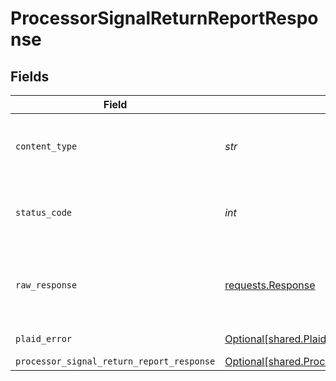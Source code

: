 # ProcessorSignalReturnReportResponse


## Fields

| Field                                                                                                              | Type                                                                                                               | Required                                                                                                           | Description                                                                                                        |
| ------------------------------------------------------------------------------------------------------------------ | ------------------------------------------------------------------------------------------------------------------ | ------------------------------------------------------------------------------------------------------------------ | ------------------------------------------------------------------------------------------------------------------ |
| `content_type`                                                                                                     | *str*                                                                                                              | :heavy_check_mark:                                                                                                 | HTTP response content type for this operation                                                                      |
| `status_code`                                                                                                      | *int*                                                                                                              | :heavy_check_mark:                                                                                                 | HTTP response status code for this operation                                                                       |
| `raw_response`                                                                                                     | [requests.Response](https://requests.readthedocs.io/en/latest/api/#requests.Response)                              | :heavy_check_mark:                                                                                                 | Raw HTTP response; suitable for custom response parsing                                                            |
| `plaid_error`                                                                                                      | [Optional[shared.PlaidError]](../../models/shared/plaiderror.md)                                                   | :heavy_minus_sign:                                                                                                 | Error response.                                                                                                    |
| `processor_signal_return_report_response`                                                                          | [Optional[shared.ProcessorSignalReturnReportResponse]](../../models/shared/processorsignalreturnreportresponse.md) | :heavy_minus_sign:                                                                                                 | OK                                                                                                                 |